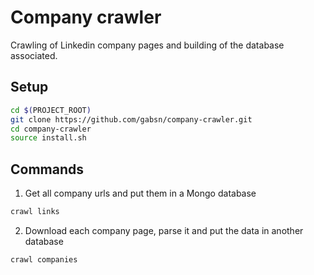# Company crawler

Crawling of Linkedin company pages and building of the database associated.

## Setup

```bash
cd $(PROJECT_ROOT)
git clone https://github.com/gabsn/company-crawler.git
cd company-crawler
source install.sh
```

## Commands

1. Get all company urls and put them in a Mongo database
```bash
crawl links
```

2. Download each company page, parse it and put the data in another database
```bash
crawl companies
```
